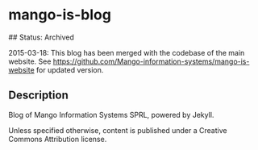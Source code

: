 mango-is-blog
=============

## Status: Archived

2015-03-18: This blog has been merged with the codebase of the main website. See https://github.com/Mango-information-systems/mango-is-website for updated version.

## Description

Blog of Mango Information Systems SPRL, powered by Jekyll.

Unless specified otherwise, content is published under a Creative Commons Attribution license.
